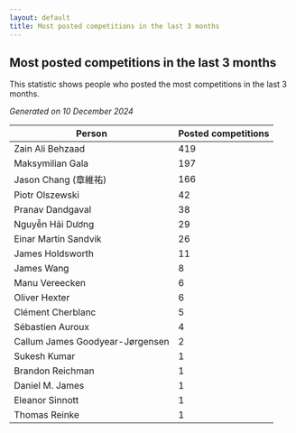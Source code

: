 ```yaml
---
layout: default
title: Most posted competitions in the last 3 months
---
```

## Most posted competitions in the last 3 months
This statistic shows people who posted the most competitions in the last 3 months.

*Generated on 10 December 2024*

| Person | Posted competitions |
| --- | --- |
| Zain Ali Behzaad | 419 |
| Maksymilian Gala | 197 |
| Jason Chang (章維祐) | 166 |
| Piotr Olszewski | 42 |
| Pranav Dandgaval | 38 |
| Nguyễn Hải Dương | 29 |
| Einar Martin Sandvik | 26 |
| James Holdsworth | 11 |
| James Wang | 8 |
| Manu Vereecken | 6 |
| Oliver Hexter | 6 |
| Clément Cherblanc | 5 |
| Sébastien Auroux | 4 |
| Callum James Goodyear-Jørgensen | 2 |
| Sukesh Kumar | 1 |
| Brandon Reichman | 1 |
| Daniel M. James | 1 |
| Eleanor Sinnott | 1 |
| Thomas Reinke | 1 |
